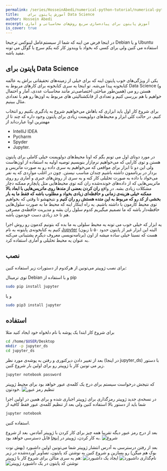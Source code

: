 ```yaml
---
permalink: /series/HosseinAbedi/numerical-python-tutorial/numerical-python-tutorial-intro-0
title:    آموزش پایتون برای Data Science
author: Hossein Abedi
excerpt: آموزش پایتون برای پیاده‌سازی سریع روش‌های محاسباتی و آماری
is_cover: true
---
```

 
 در اینجا فرض من اینه که شما از سیستم‌عامل‌ لینوکس ترجیحا 
 Debian و یا Ubuntu استفاده
می کنین ولی برای کسی که بخواد با ویندوز کار کنه یکم سرچ با گوگل می تونه مفید باشه.

## پایتون برای Data Science 

یکی از ویژگی‌های خوب پایتون اینه که برای خیلی از زمینه‌های تحقیقاتی براش یه عالمه کتابخونه پیدا می‌شه. تو اینجا یه سری کتابخونه برای کارهای مربوط به Data Science (و همین‌طور مباحثی اختصاصی‌تر مانند محاسبات عددی، آمار و احتمال) هستن رو می خواهیم با هم بررسی کنیم و تعدادی از فانکشنالیتی های مربوط به اون‌ها رو هم با تعدادی مثال ببینیم.


 برای شروع کار اول باید ابزاری که باهاش می‌خواهیم شروع به یادگیری بکنیم رو انتخاب کنیم. در حالت کلی ابزار و محیط‌های دولوپمنت زیادی برای پایتون وجود داره که  چند تا از مهمترین اونا عبارت‌اند از
 * IntelliJ IDEA
 * Pycharm
 * Spyder
 * Jupyter.

 در مورد دوتای اول می تونم بگم که اونا محیط‌های دولوپمنت خیلی کاملی برای پایتون هستن و توی کارایی که می‌خواهیم نرم‌ازار بنویسیم توصیه اولیه به استفاده از اون‌هاست ولی این دو تا ابزار برای مواقعی که می‌خواهیم یه سری داده رو به صورت  ماتریس و بردار در برناممون داشته باشیم  چندان مناسب نیستن. چون  در اغلب مواردی که یه نفر می‌خواد با داده به صورت تحلیلی کار کنه و یه سری از روش‌های جبری و آماری رو روی ماتریس‌هایی که از داده‌های خونده‌شده ران کنه توی محیط‌هایی مثل پایچارم ممکنه دچار مشکلات زیادی بشه. در واقع **ران کردن بعضی از متد‌ها روی ماتریس‌هایی با ابعاد بالا ممکنه خیلی هزینه‌ی زمانی و حافظه‌ای زیادی بخواد و مطلوب باشه که فقط ما یه بار بخشی از کد رو  که مربوط به این متده هستش رو ران کنیم** و نتیجهشو تا وقتی که بخواهیم توی محیط کارمون با داشته باشیم. یه راه اینکار اینه که محیط ما به صورت سلول‌هایی حافظه‌دار باشه که ما تصمیم میگیریم کدوم سلول  ران بشه و مدیریت حافظه‌ی مصرفی هم تا حد زیادی دست خودمون باشه.

 یه ابزار که خیلی خوب می تونه یه محیط سلولی به ما بده که بتونیم کدمون رو روش اجرا کنیم یه کتابخونه‌ی پایتونه به نام [Jupyter](http://jupyter.org/) (البته این ابزار غیر از پایتون حدود ۵۰ تا زبون برنامه‌نویسی معروف دیگرم پشتیبانی می‌کنه) هست که نسبتا خیلی ساده میشه‌ از اون به عنوان یه محیط تحلیلی و آماری استفاده کرد.
 

## نصب

برای نصب ژوپیتر می‌تونین از هرکدوم از دستورات زیر استفاده کنین:

 توی ترمینال Debian و با استفاده از pip

```sh
sudo pip install jupyter
```
و یا 

```sh
sudo pip3 install jupyter
```

## استفاده

برای شروع کار ابتدا یک پوشه با نام دلخواه خود  ایجاد کنید مثلا

```sh
cd /home/$USER/Desktop
mkdir -p jupyter_ds
cd jupyter_ds
```

بعد از  تغییر دادن دیرکتوری و رفتن به پوشه‌ی مورد نظر (در اینجا 
jupyter_ds)
با دستور زیر می تونین کار با ژوپیتر رو برای اولین‌ بار شروع کنین.

```sh
jupyter notebook password
```

که نتیجش 
درخواست سیستم برای  درج یک کلمه‌ی عبور خواهد بود برای محیط ژوپیتر خودتون.
![تنظیم رمز عبور](/assets/images/HosseinAbedi/images/ds_0.png)

در نسخه‌‌ی جدید ژوپیتر رمزگذاری برای ژوپیتر اجباری شده و برای همین در اولین اجرا شما باید از دستور بالا استفاده کنین ولی بعد از تنظیم کلمه‌ی عبور  فقط کافیه از 

```sh
jupyter notebook 
```
استفاده کنین.

بعد از درج رمز عبور دیگه تقریبا همه چیز برای کار کردن با ژوپیتر آمادس.
بعد از 
شروع به کار کردن، ژوپیتر در 
[اینجا](http://localhost:8888)
قابل دسترسی خواهد بود.
![شروع](/assets/images/HosseinAbedi/images/ds_1.png)

بعد از رفتن درسترسی به آدرس انتشار ژوپیتر شما می‌تونین اولین داشبورد (بهش نوت بوک هم میگن)
رو بسازین و شروع کنین به نوشتن کد پایتون،  تصاویر آورده‌شده در زیر هم یه سری مثالن برای  شروع کار با ژوپیتر:
![ایجاد یک داشبورد](/assets/images/HosseinAbedi/images/ds_2.png)
![نام‌گذاری داشبورد](/assets/images/HosseinAbedi/images/ds_3.png)
![نوشتن کد پایتون در یک داشبورد ژوپیتر](/assets/images/HosseinAbedi/images/ds_4.png)
